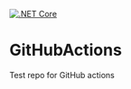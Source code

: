 [![.NET Core](https://github.com/d3ssy/GitHubActions/actions/workflows/Build_Prerelease_Deploy.yml/badge.svg)](https://github.com/d3ssy/GitHubActions/actions/workflows/Build_Prerelease_Deploy.yml)
# GitHubActions
Test repo for GitHub actions

